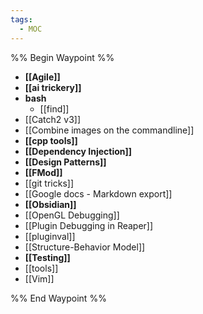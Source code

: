 ```yaml
---
tags:
  - MOC
---
```


%% Begin Waypoint %%
- **[[Agile]]**
- **[[ai trickery]]**
- **bash**
	- [[find]]
- [[Catch2 v3]]
- [[Combine images on the commandline]]
- **[[cpp tools]]**
- **[[Dependency Injection]]**
- **[[Design Patterns]]**
- **[[FMod]]**
- [[git tricks]]
- [[Google docs - Markdown export]]
- **[[Obsidian]]**
- [[OpenGL Debugging]]
- [[Plugin Debugging in Reaper]]
- [[pluginval]]
- [[Structure-Behavior Model]]
- **[[Testing]]**
- [[tools]]
- [[Vim]]

%% End Waypoint %%

